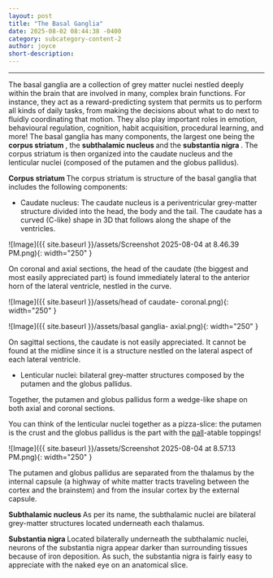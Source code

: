 ```yaml
---
layout: post
title: "The Basal Ganglia"
date: 2025-08-02 08:44:38 -0400
category: subcategory-content-2
author: joyce
short-description: 
---
```


-----
The basal ganglia are a collection of grey matter nuclei nestled deeply within the brain that are involved in many, complex brain functions. 
For instance, they act as a reward-predicting system that permits us to perform all kinds of daily tasks, from making the decisions about what to do next to fluidly coordinating that motion. 
They also play important roles in emotion, behavioural regulation, cognition, habit acquisition, procedural learning, and more!
The basal ganglia has many components, the largest one being the <b> corpus striatum </b>, the <b> subthalamic nucleus </b> and the <b> substantia nigra </b>. 
The corpus striatum is then organized into the caudate nucleus and the lenticular nuclei (composed of the putamen and the globus pallidus). 


<b>Corpus striatum </b>
The corpus striatum is structure of the basal ganglia that includes the following components:

- Caudate nucleus: The caudate nucleus is a periventricular grey-matter structure divided into the head, the body and the tail. The caudate has a curved (C-like) shape in 3D that follows along the shape of the ventricles. 

![Image]({{ site.baseurl }}/assets/Screenshot 2025-08-04 at 8.46.39 PM.png){: width="250" }

On coronal and axial sections, the head of the caudate (the biggest and most easily appreciated part) is found immediately lateral to the anterior horn of the lateral ventricle, nestled in the curve. 

![Image]({{ site.baseurl }}/assets/head of caudate- coronal.png){: width="250" }

![Image]({{ site.baseurl }}/assets/basal ganglia- axial.png){: width="250" }

On sagittal sections, the caudate is not easily appreciated. It cannot be found at the midline since it is a structure nestled on the lateral aspect of each lateral ventricle. 


- Lenticular nuclei: bilateral grey-matter structures composed by the putamen and the globus pallidus. 

Together, the putamen and globus pallidus form a wedge-like shape on both axial and coronal sections.

You can think of the lenticular nuclei together as a pizza-slice: the putamen is the crust and the globus pallidus is the part with the <u>pall</u>-atable toppings!

![Image]({{ site.baseurl }}/assets/Screenshot 2025-08-04 at 8.57.13 PM.png){: width="250" }

The putamen and globus pallidus are separated from the thalamus by the internal capsule (a highway of white matter tracts traveling between the cortex and the brainstem) and from the insular cortex by the external capsule.

<b> Subthalamic nucleus </b> 
As per its name, the subthalamic nuclei are bilateral grey-matter structures located underneath each thalamus. 

<b> Substantia nigra </b> 
Located bilaterally underneath the subthalamic nuclei, neurons of the substantia nigra appear darker than surrounding tissues because of iron deposition. 
As such, the substantia nigra is fairly easy to appreciate with the naked eye on an anatomical slice.
